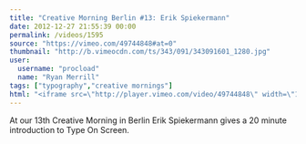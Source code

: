 ```yaml
---
title: "Creative Morning Berlin #13: Erik Spiekermann"
date: 2012-12-27 21:55:39 00:00
permalink: /videos/1595
source: "https://vimeo.com/49744848#at=0"
thumbnail: "http://b.vimeocdn.com/ts/343/091/343091601_1280.jpg"
user:
  username: "procload"
  name: "Ryan Merrill"
tags: ["typography","creative mornings"]
html: "<iframe src=\"http://player.vimeo.com/video/49744848\" width=\"1280\" height=\"720\" frameborder=\"0\" webkitAllowFullScreen mozallowfullscreen allowFullScreen></iframe>"
---
```


At our 13th Creative Morning in Berlin Erik Spiekermann gives a 20 minute introduction to Type On Screen.